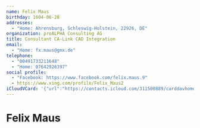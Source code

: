 ```yaml
---
name: Felix Maus
birthday: 1604-06-28
addresses:
  - "Home: Ahrensburg, Schleswig-Holstein, 22926, DE"
organization: proALPHA Consulting AG
title: Consultant CA-Link CAD Integration
email:
  - "Home: fx.maus@gmx.de"
telephone:
  - "00491733211648"
  - "Home: 07642926397"
social profile:
  - "Facebook: https://www.facebook.com/felix.maus.9"
  - https://www.xing.com/profile/Felix_Maus2
iCloudVCard: '{"url":"https://contacts.icloud.com/311500889/carddavhome/card/ODIzM2RjYzktMWExNy00NDg5LTlhYzEtNjU5MmZlYzhiMWVk.vcf","etag":"\"kmfhdirp\"","data":"BEGIN:VCARD\r\nVERSION:3.0\r\nFN:\r\nN:Maus;Felix;;;\r\nUID:8233dcc9-1a17-4489-9ac1-6592fec8b1ed\r\nBDAY;VALUE=date:1604-06-28\r\nADR;TYPE=HOME:;;;Ahrensburg;Schleswig-Holstein;22926;DE;\r\nitem0.X-ABLABEL:xing\r\nPRODID:ez-vcard 0.9.13-fc\r\nREV:2025-04-03T22:12:45Z\r\nORG:proALPHA Consulting AG;\r\nTITLE:Consultant CA-Link CAD Integration\r\nEMAIL;TYPE=HOME:fx.maus@gmx.de\r\nPHOTO;VALUE=uri:https://gateway.icloud.com/contacts/311500889/ck/card/e52e7\r\n ad57f669f99d22623959668be29\r\nTEL;TYPE=CELL:00491733211648\r\nTEL;TYPE=HOME:07642926397\r\nX-SOCIALPROFILE;TYPE=facebook;X-USER=felix.maus.9;X-USERID=100000782565243;\r\n X-DISPLAYNAME=Felix Maus:https://www.facebook.com/felix.maus.9\r\nitem0.X-SOCIALPROFILE;X-USER=Felix_Maus2:https://www.xing.com/profile/Felix\r\n _Maus2\r\nEND:VCARD"}'
---
```

# Felix Maus